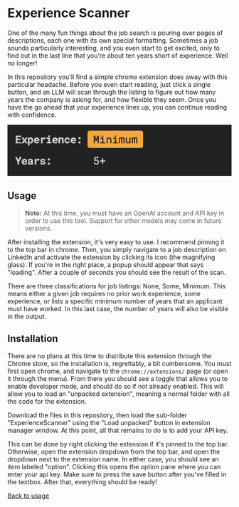 # Experience Scanner

One of the many fun things about the job search is pouring over pages of descriptions, each one with its own special formatting. Sometimes a job sounds particularly interesting, and you even start to get excited, only to find out in the last line that you're about ten years short of experience. Well no longer!

In this repository you'll find a simple chrome extension does away with this particular headache. Before you even start reading, just click a single button, and an LLM will scan through the listing to figure out how many years the company is asking for, and how flexible they seem. Once you have the go ahead that your experience lines up, you can continue reading with confidence.

![An example of the tool in action, showing an indication that the job description lists a minimum number of years of experience, which is given as at least five](minimum.png)

## <a name="usage"></a> Usage

> **Note:** At this time, you must have an OpenAI account and API key in order to use this tool. Support for other models may come in future versions.

After installing the extension, it's very easy to use. I recommend pinning it to the top bar in chrome. Then, you simply navigate to a job description on LinkedIn and activate the extension by clicking its icon (the magnifying glass). If you're in the right place, a popup should appear that says "loading". After a couple of seconds you should see the result of the scan.

There are three classifications for job listings: None, Some, Minimum. This means either a given job requires no prior work experience, some experience, or lists a specific minimum number of years that an applicant must have worked. In this last case, the number of years will also be visible in the output.

## Installation

There are no plans at this time to distribute this extension through the Chrome store, so the installation is, regrettably, a bit cumbersome. You must first open chrome, and navigate to the `chrome://extensions/` page (or open it through the menu). From there you should see a toggle that allows you to enable developer mode, and should do so if not already enabled. This will allow you to load an "unpacked extension", meaning a normal folder with all the code for the extension.

Download the files in this repository, then load the sub-folder "ExperienceScanner" using the "Load unpacked" button in extension manager window. At this point, all that remains to do is to add your API key.

This can be done by right clicking the extension if it's pinned to the top bar. Otherwise, open the extension dropdown from the top bar, and open the dropdown next to the extension name. In either case, you should see an item labeled "option". Clicking this opens the option pane where you can enter your api key. Make sure to press the save button after you've filled in the textbox. After that, everything should be ready!

[Back to usage](#usage)